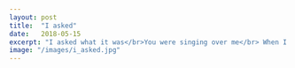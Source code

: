 ```yaml
---
layout: post
title:  "I asked"
date:   2018-05-15
excerpt: "I asked what it was</br>You were singing over me</br> When I was still hidden..."
image: "/images/i_asked.jpg"
---
```

